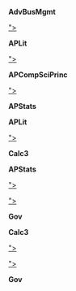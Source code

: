 
**AdvBusMgmt**

<a href="">"></a></a>


**APLit**

<a href="">"></a></a>


**APCompSciPrinc**

<a href="">"></a></a>


**APStats**


**APLit**

<a href="">"></a></a>


**Calc3**


**APStats**

<a href="">"></a></a>

<a href="">"></a></a>


**Gov**


**Calc3**

<a href="">"></a></a>

<a href="">"></a></a>



**Gov**

